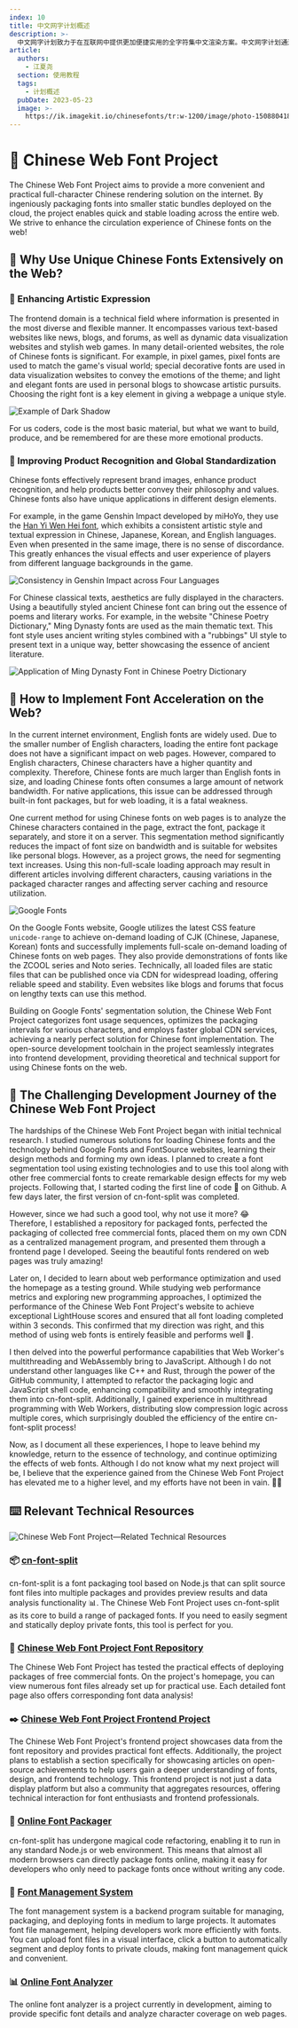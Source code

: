 ```yaml
---
index: 10
title: 中文网字计划概述
description: >-
  中文网字计划致力于在互联网中提供更加便捷实用的全字符集中文渲染方案。中文网字计划通过精巧设计的字体分包方式，将庞大的字体文件切割为多个小型静态分包部署于云端，在全网领域内都可快捷、稳定地进行加载。我们为提高中文字体在网络中的流通体验而努力！
article:
  authors:
    - 江夏尧
  section: 使用教程
  tags:
    - 计划概述
  pubDate: 2023-05-23
  image: >-
    https://ik.imagekit.io/chinesefonts/tr:w-1200/image/photo-1508804185872-d7badad00f7d.jfif
---
```

# 📖 Chinese Web Font Project

The Chinese Web Font Project aims to provide a more convenient and practical full-character Chinese rendering solution on the internet. By ingeniously packaging fonts into smaller static bundles deployed on the cloud, the project enables quick and stable loading across the entire web. We strive to enhance the circulation experience of Chinese fonts on the web!

## 🤔 Why Use Unique Chinese Fonts Extensively on the Web?

### 🎨 Enhancing Artistic Expression

The frontend domain is a technical field where information is presented in the most diverse and flexible manner. It encompasses various text-based websites like news, blogs, and forums, as well as dynamic data visualization websites and stylish web games. In many detail-oriented websites, the role of Chinese fonts is significant. For example, in pixel games, pixel fonts are used to match the game's visual world; special decorative fonts are used in data visualization websites to convey the emotions of the theme; and light and elegant fonts are used in personal blogs to showcase artistic pursuits. Choosing the right font is a key element in giving a webpage a unique style.

![Example of Dark Shadow](/assets/pokemon_example.png)

For us coders, code is the most basic material, but what we want to build, produce, and be remembered for are these more emotional products.

### 🔔 Improving Product Recognition and Global Standardization

Chinese fonts effectively represent brand images, enhance product recognition, and help products better convey their philosophy and values. Chinese fonts also have unique applications in different design elements.

For example, in the game Genshin Impact developed by miHoYo, they use the [Han Yi Wen Hei font](https://www.hanyi.com.cn/productdetail?id=986), which exhibits a consistent artistic style and textual expression in Chinese, Japanese, Korean, and English languages. Even when presented in the same image, there is no sense of discordance. This greatly enhances the visual effects and user experience of players from different language backgrounds in the game.

![Consistency in Genshin Impact across Four Languages](/assets/genshin_example.png)

For Chinese classical texts, aesthetics are fully displayed in the characters. Using a beautifully styled ancient Chinese font can bring out the essence of poems and literary works. For example, in the website "Chinese Poetry Dictionary," Ming Dynasty fonts are used as the main thematic text. This font style uses ancient writing styles combined with a "rubbings" UI style to present text in a unique way, better showcasing the essence of ancient literature.

![Application of Ming Dynasty Font in Chinese Poetry Dictionary](/assets/chinese_poetry_example.png)

## 🚀 How to Implement Font Acceleration on the Web?

In the current internet environment, English fonts are widely used. Due to the smaller number of English characters, loading the entire font package does not have a significant impact on web pages. However, compared to English characters, Chinese characters have a higher quantity and complexity. Therefore, Chinese fonts are much larger than English fonts in size, and loading Chinese fonts often consumes a large amount of network bandwidth. For native applications, this issue can be addressed through built-in font packages, but for web loading, it is a fatal weakness.

One current method for using Chinese fonts on web pages is to analyze the Chinese characters contained in the page, extract the font, package it separately, and store it on a server. This segmentation method significantly reduces the impact of font size on bandwidth and is suitable for websites like personal blogs. However, as a project grows, the need for segmenting text increases. Using this non-full-scale loading approach may result in different articles involving different characters, causing variations in the packaged character ranges and affecting server caching and resource utilization.

![Google Fonts](/assets/google_fonts_example.png)

On the Google Fonts website, Google utilizes the latest CSS feature `unicode-range` to achieve on-demand loading of CJK (Chinese, Japanese, Korean) fonts and successfully implements full-scale on-demand loading of Chinese fonts on web pages. They also provide demonstrations of fonts like the ZCOOL series and Noto series. Technically, all loaded files are static files that can be published once via CDN for widespread loading, offering reliable speed and stability. Even websites like blogs and forums that focus on lengthy texts can use this method.

Building on Google Fonts' segmentation solution, the Chinese Web Font Project categorizes font usage sequences, optimizes the packaging intervals for various characters, and employs faster global CDN services, achieving a nearly perfect solution for Chinese font implementation. The open-source development toolchain in the project seamlessly integrates into frontend development, providing theoretical and technical support for using Chinese fonts on the web.

## 🎉 The Challenging Development Journey of the Chinese Web Font Project

The hardships of the Chinese Web Font Project began with initial technical research. I studied numerous solutions for loading Chinese fonts and the technology behind Google Fonts and FontSource websites, learning their design methods and forming my own ideas. I planned to create a font segmentation tool using existing technologies and to use this tool along with other free commercial fonts to create remarkable design effects for my web projects. Following that, I started coding the first line of code 📖 on Github. A few days later, the first version of cn-font-split was completed.

However, since we had such a good tool, why not use it more? 😂 Therefore, I established a repository for packaged fonts, perfected the packaging of collected free commercial fonts, placed them on my own CDN as a centralized management program, and presented them through a frontend page I developed. Seeing the beautiful fonts rendered on web pages was truly amazing!

Later on, I decided to learn about web performance optimization and used the homepage as a testing ground. While studying web performance metrics and exploring new programming approaches, I optimized the performance of the Chinese Web Font Project's website to achieve exceptional LightHouse scores and ensured that all font loading completed within 3 seconds. This confirmed that my direction was right, and this method of using web fonts is entirely feasible and performs well 🎉.

I then delved into the powerful performance capabilities that Web Worker's multithreading and WebAssembly bring to JavaScript. Although I do not understand other languages like C++ and Rust, through the power of the GitHub community, I attempted to refactor the packaging logic and JavaScript shell code, enhancing compatibility and smoothly integrating them into cn-font-split. Additionally, I gained experience in multithread programming with Web Workers, distributing slow compression logic across multiple cores, which surprisingly doubled the efficiency of the entire cn-font-split process!

Now, as I document all these experiences, I hope to leave behind my knowledge, return to the essence of technology, and continue optimizing the effects of web fonts. Although I do not know what my next project will be, I believe that the experience gained from the Chinese Web Font Project has elevated me to a higher level, and my efforts have not been in vain. 🎇🌌

## ⌨️ Relevant Technical Resources

![Chinese Web Font Project—Related Technical Resources](/assets/how_we_deploy_font.png)

### 📦 [cn-font-split](https://www.npmjs.com/package/cn-font-split)

cn-font-split is a font packaging tool based on Node.js that can split source font files into multiple packages and provides preview results and data analysis functionality 📊. The Chinese Web Font Project uses cn-font-split as its core to build a range of packaged fonts. If you need to easily segment and statically deploy private fonts, this tool is perfect for you.

### 🏪 [Chinese Web Font Project Font Repository](https://github.com/KonghaYao/chinese-free-web-font-storage)

The Chinese Web Font Project has tested the practical effects of deploying packages of free commercial fonts. On the project's homepage, you can view numerous font files already set up for practical use. Each detailed font page also offers corresponding font data analysis!

### ✒️ [Chinese Web Font Project Frontend Project](https://github.com/KonghaYao/chinese-free-web-font-storage/tree/feature/docs)

The Chinese Web Font Project's frontend project showcases data from the font repository and provides practical font effects. Additionally, the project plans to establish a section specifically for showcasing articles on open-source achievements to help users gain a deeper understanding of fonts, design, and frontend technology. This frontend project is not just a data display platform but also a community that aggregates resources, offering technical interaction for font enthusiasts and frontend professionals.

### 🍕 [Online Font Packager](/online-split)

cn-font-split has undergone magical code refactoring, enabling it to run in any standard Node.js or web environment. This means that almost all modern browsers can directly package fonts online, making it easy for developers who only need to package fonts once without writing any code.

### 🤖 [Font Management System](https://github.com/KonghaYao/font-server)

The font management system is a backend program suitable for managing, packaging, and deploying fonts in medium to large projects. It automates font file management, helping developers work more efficiently with fonts. You can upload font files in a visual interface, click a button to automatically segment and deploy fonts to private clouds, making font management quick and convenient.

### 📊 [Online Font Analyzer](/analyze)

The online font analyzer is a project currently in development, aiming to provide specific font details and analyze character coverage on web pages.

